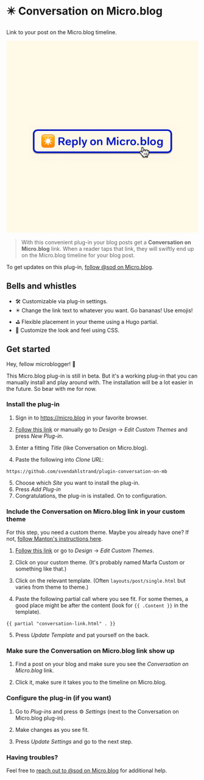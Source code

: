 # ✴️ Conversation on Micro.blog

Link to your post on the Micro.blog timeline.

![](./docs/screenshot.png)

> With this convenient plug-in your blog posts get a **Conversation on Micro.blog** link. When a reader taps that link, they will swiftly end up on the Micro.blog timeline for your blog post.

To get updates on this plug-in, [follow @sod on Micro.blog](https://micro.blog/sod).

## Bells and whistles

* 🛠 Customizable via plug-in settings.
* ✴️ Change the link text to whatever you want. Go bananas! Use emojis!
* ⛳️ Flexible placement in your theme using a Hugo partial.
* 🎁 Customize the look and feel using CSS.

## Get started

Hey, fellow microblogger! 👋

This Micro.blog plug-in is still in beta. But it's a working plug-in that you can manually install and play around with. The installation will be a lot easier in the future. So bear with me for now.

### Install the plug-in

1. Sign in to https://micro.blog in your favorite browser.

2. [Follow this link](https://micro.blog/account/themes/new?plugin=1) or manually go to *Design* → *Edit Custom Themes* and press *New Plug-in*.
3. Enter a fitting *Title* (like Conversation on Micro.blog).
4. Paste the following into *Clone URL*:
```
https://github.com/svendahlstrand/plugin-conversation-on-mb
```
5. Choose which *Site* you want to install the plug-in.
6. Press *Add Plug-in*
7. Congratulations, the plug-in is installed. On to configuration.

### Include the Conversation on Micro.blog link in your custom theme

For this step, you need a custom theme. Maybe you already have one? If not, [follow Manton's instructions here](https://help.micro.blog/t/custom-themes/59).

1. [Follow this link](https://micro.blog/account/themes) or go to *Design* → *Edit Custom Themes*.

2. Click on your custom theme. (It's probably named Marfa Custom or something like that.)

3. Click on the relevant template. (Often `layouts/post/single.html` but varies from theme to theme.)

4. Paste the following partial call where you see fit. For some themes, a good place might be after the content (look for `{{ .Content }}` in the template).
```
{{ partial "conversation-link.html" . }}
```

5. Press *Update Template* and pat yourself on the back.

### Make sure the Conversation on Micro.blog link show up

1. Find a post on your blog and make sure you see the *Conversation on Micro.blog* link.

2. Click it, make sure it takes you to the timeline on Micro.blog.

### Configure the plug-in (if you want)

1. Go to *Plug-ins* and press ⚙️ *Settings* (next to the Conversation on Micro.blog plug-in).

2. Make changes as you see fit.

3. Press *Update Settings* and go to the next step.

### Having troubles?

Feel free to [reach out to @sod on Micro.blog](https://micro.blog/sod) for additional help.
